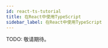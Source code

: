 ```yaml
---
id: react-ts-tutorial
title: 在React中使用TypeScript
sidebar_label: 在React中使用TypeScript
---
```


TODO: 敬请期待。
